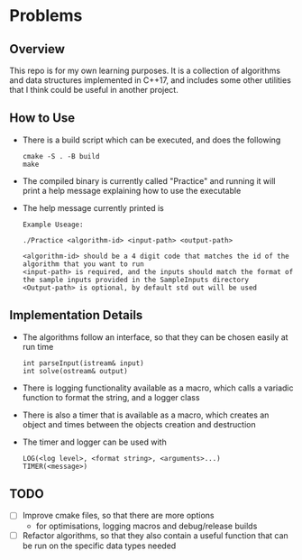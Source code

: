 # Problems
## Overview
This repo is for my own learning purposes. It is a collection of algorithms and data structures implemented in C++17, and includes some other utilities that I think could be useful in another project.

## How to Use
- There is a build script which can be executed, and does the following

      cmake -S . -B build
      make

- The compiled binary is currently called "Practice" and running it will print a help message explaining how to use the executable
- The help message currently printed is

      Example Useage:
      
      ./Practice <algorithm-id> <input-path> <output-path>

      <algorithm-id> should be a 4 digit code that matches the id of the algorithm that you want to run
      <input-path> is required, and the inputs should match the format of the sample inputs provided in the SampleInputs directory
      <Output-path> is optional, by default std out will be used

## Implementation Details
- The algorithms follow an interface, so that they can be chosen easily at run time

      int parseInput(istream& input)
      int solve(ostream& output)

- There is logging functionality available as a macro, which calls a variadic function to format the string, and a logger class
- There is also a timer that is available as a macro, which creates an object and times between the objects creation and destruction
- The timer and logger can be used with

      LOG(<log level>, <format string>, <arguments>...)
      TIMER(<message>)

## TODO
- [ ] Improve cmake files, so that there are more options
  - for optimisations, logging macros and debug/release builds
- [ ] Refactor algorithms, so that they also contain a useful function that can be run on the specific data types needed
